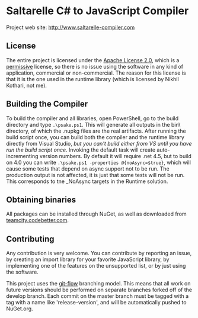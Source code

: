 # Saltarelle C# to JavaScript Compiler #

Project web site: http://www.saltarelle-compiler.com

## License ##

The entire project is licensed under the [Apache License 2.0](http://www.apache.org/licenses/LICENSE-2.0.html), which is a [permissive](http://www.apache.org/foundation/license-faq.html#WhatDoesItMEAN) license, so there is no issue using the software in any kind of application, commercial or non-commercial. The reason for this license is that it is the one used in the runtime library (which is licensed by Nikhil Kothari, not me).

## Building the Compiler ##

To build the compiler and all libraries, open PowerShell, go to the build directory and type `.\psake.ps1`. This will generate all outputs in the bin\ directory, of which the .nupkg files are the real artifacts. After running the build script once, you can build both the compiler and the runtime library directly from Visual Studio, *but you can't build either from VS until you have run the build script once*. Invoking the default task will create auto-incrementing version numbers.
By default it will require .net 4.5, but to build on 4.0 you can write `.\psake.ps1 -properties @{noAsync=$true}`, which will cause some tests that depend on async support not to be run. The production output is not affected, it is just that some tests will not be run. This corresponds to tne _NoAsync targets in the Runtime solution.

## Obtaining binaries ##

All packages can be installed through NuGet, as well as downloaded from [teamcity.codebetter.com](http://teamcity.codebetter.com/viewLog.html?buildId=lastSuccessful&buildTypeId=bt720&tab=artifacts).

## Contributing ##

Any contribution is very welcome. You can contribute by reporting an issue, by creating an import library for your favorite JavaScript library, by implementing one of the features on the unsupported list, or by just using the software.

This project uses the [git-flow](http://nvie.com/posts/a-successful-git-branching-model/) branching model. This means that all work on future versions should be performed on separate branches forked off of the develop branch. Each commit on the master branch must be tagged with a tag with a name like 'release-version', and will be automatically pushed to NuGet.org.
